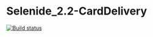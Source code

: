 # Selenide_2.2-CardDelivery
[![Build status](https://ci.appveyor.com/api/projects/status/7wlyu8xsirx9a7ri/branch/master?svg=true)](https://ci.appveyor.com/project/Rostiks52/selenide-2-2-carddelivery/branch/master)
